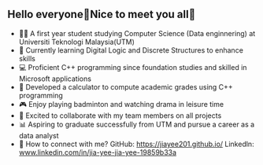 ## Hello everyone🤗Nice to meet you all🙌

- 👩‍💻 A first year student studying Computer Science (Data enginnering) at Universiti Teknologi Malaysia(UTM)
- 🧐 Currently learning Digital Logic and Discrete Structures to enhance skills
- 💻 Proficient C++ programming since foundation studies and skilled in Microsoft applications
- 📄 Developed a calculator to compute academic grades using C++ programming
- 🎮 Enjoy playing badminton and watching drama in leisure time
- 👯 Excited to collaborate with my team members on all projects
- 📊 Aspiring to graduate successfully from UTM and pursue a career as a data analyst
- 🔗 How to connect with me?
 GitHub: https://jiayee201.github.io/
 Linkedln: www.linkedin.com/in/jia-yee-jia-yee-19859b33a
